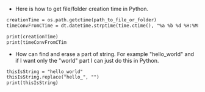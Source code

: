 * Here is how to get file/folder creation time in Python.

```markdown
creationTime = os.path.getctime(path_to_file_or_folder)
timeConvFromCTime = dt.datetime.strptime(time.ctime(), "%a %b %d %H:%M:%S %Y")

print(creationTime)
print(timeConvFromCTim
```

* How can find and erase a part of string. For example "hello_world" and if I want only the "world" part I can just do this in Python.

```markdown
thisIsString = "hello_world"
thisIsString.replace("hello_", "")
print(thisIsString)
```